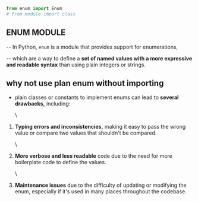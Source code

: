 ```python
from enum import Enum 
# from module import class  
```


## ENUM MODULE 

\-- In Python, `enum`  is a module that provides support for enumerations, 


\-- which are a way to define a __set of named values with a more expressive and readable syntax__ than using plain integers or strings.



## why not use plan enum without importing

* plain classes or constants to implement enums can lead to **__several drawbacks,__** including:

  \


1. **__Typing errors and inconsistencies,__** making it easy to pass the wrong value or compare two values that shouldn't be compared.

   \
2. **__More verbose and less readable__** code due to the need for more boilerplate code to define the values.

   \
3. **__Maintenance issues__** due to the difficulty of updating or modifying the enum, especially if it's used in many places throughout the codebase.



